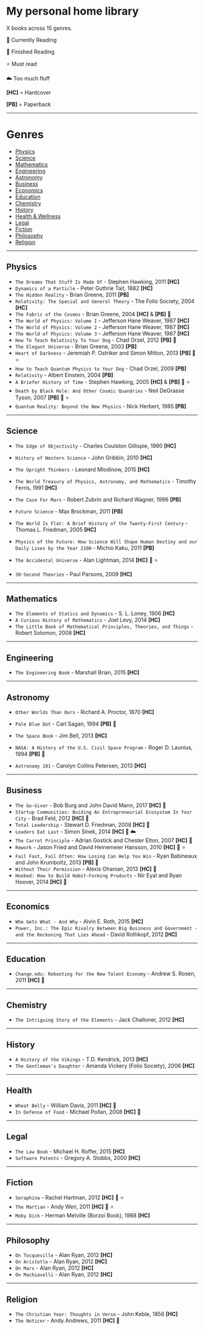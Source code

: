 My personal home library
====
X books across 15 genres.

:paperclip: Currently Reading

:tada: Finished Reading

:star: Must read

:cloud: Too much fluff

__[HC]__ = Hardcover

__[PB]__ = Paperback


---

# Genres

* [Physics](#physics)
* [Science](#science)
* [Mathematics](#mathematics)
* [Engineering](#engineering)
* [Astronomy](#astronomy)
* [Business](#business)
* [Economics](#economics)
* [Education](#education)
* [Chemistry](#chemistry)
* [History](#history)
* [Health & Wellness](#health)
* [Legal](#legal)
* [Fiction](#fiction)
* [Philosophy](#philosophy)
* [Religion](#religion)




---
## Physics

* `The Dreams That Stuff Is Made Of` - Stephen Hawking, 2011 __[HC]__
* `Dynamics of a Particle` - Peter Guthrie Tait, 1882 __[HC]__
* `The Hidden Reality` - Brian Greene, 2011 __[PB]__
* `Relativity: The Special and General Theory` - The Folio Society, 2004 __[HC]__
* `The Fabric of the Cosmos` - Brian Greene, 2004 __[HC]__ & __[PB]__ :tada:
* `The World of Physics: Volume I` - Jefferson Hane Weaver, 1987 __[HC]__
* `The World of Physics: Volume 2` - Jefferson Hane Weaver, 1987 __[HC]__
* `The World of Physics: Volume 3` - Jefferson Hane Weaver, 1987 __[HC]__
* `How To Teach Relativity To Your Dog` - Chad Orzel, 2012 __[PB]__ :tada:
* `The Elegant Universe` - Brian Greene, 2003 __[PB]__
* `Heart of Darkness` - Jeremiah P. Ostriker and Simon Mitton, 2013 __[PB]__ :tada: :star:
* `How to Teach Quantum Physics to Your Dog` - Chad Orzel, 2009 __[PB]__
* `Relativity` - Albert Einstein, 2004 __[PB]__
* `A Briefer History of Time` - Stephen Hawking, 2005 __[HC]__ & __[PB]__ :tada: :star:
* `Death by Black Hole: And Other Cosmic Quandries` - Neil DeGrasse Tyson, 2007 __[PB]__ :tada: :star:
* `Quantum Reality: Beyond the New Physics` - Nick Herbert, 1985 __[PB]__


---
## Science

* `The Edge of Objectivity` - Charles Coulston Gillispie, 1990 __[HC]__
* `History of Western Science` - John Gribbin, 2010 __[HC]__
* `The Upright Thinkers` - Leonard Mlodinow, 2015 __[HC]__
* `The World Treasury of Physics, Astronomy, and Mathematics` - Timothy Ferris, 1991 __[HC]__
* `The Case For Mars` - Robert Zubrin and Richard Wagner, 1996 __[PB]__
* `Future Science` - Max Brockman, 2011 __[PB]__
* `The World Is Flat: A Brief History of the Twenty-First Century` - Thomas L. Friedman, 2005 __[HC]__
* `Physics of the Future: How Science Will Shape Human Destiny and our Daily Lives by the Year 2100` - Michio Kaku, 2011 __[PB]__
* `The Accidental Universe` - Alan Lightman, 2014 __[HC]__ :tada: :star:


* `30-Second Theories` - Paul Parsons, 2009 __[HC]__



---
## Mathematics

* `The Elements of Statics and Dynamics` - S. L. Loney, 1906 __[HC]__
* `A Curious History of Mathematics` - Joel Levy, 2014 __[HC]__
* `The Little Book of Mathematical Principles, Theories, and Things` - Robert Solomon, 2008 __[HC]__


---
## Engineering

* `The Engineering Book` - Marshall Brian, 2015 __[HC]__

---
## Astronomy

* `Other Worlds Than Ours` - Richard A. Proctor, 1870 __[HC]__
* `Pale Blue Dot` - Carl Sagan, 1994 __[PB]__ :tada:
* `The Space Book` - Jim Bell, 2013 __[HC]__
* `NASA: A History of the U.S. Civil Space Program` - Roger D. Launius, 1994 __[PB]__ :tada:



* `Astronomy 101` - Carolyn Collins Petersen, 2013 __[HC]__


---
## Business

* `The Go-Giver` - Bob Burg and John David Mann, 2017 __[HC]__ :tada:
* `Startup Communities: Buiding An Entrepreneurial Ecosystem In Your City` - Brad Feld, 2012 __[HC]__ :tada:
* `Total Leadership` - Stewart D. Friedman, 2008 __[HC]__ :tada:
* `Leaders Eat Last` - Simon Sinek, 2014 __[HC]__ :tada: :cloud:
* `The Carrot Principle` - Adrian Gostick and Chester Elton, 2007 __[HC]__ :tada:
* `Rework` - Jason Fried and David Heinemeier Hansson, 2010 __[HC]__ :tada: :star:
* `Fail Fast, Fail Often: How Losing Can Help You Win` - Ryan Babineaux and John Krumboltz, 2013 __[PB]__ :tada:
* `Without Their Permission` - Alexis Ohanian, 2013 __[HC]__ :tada:
* `Hooked: How to Build Habit-Forming Products` - Nir Eyal and Ryan Hoover, 2014 __[HC]__ :tada:


---
## Economics

* `Who Gets What - And Why` - Alvin E. Roth, 2015 __[HC]__
* `Power, Inc.: The Epic Rivalry Between Big Business and Government - and the Reckoning That Lies Ahead` - David Rothkopf, 2012 __[HC]__

---
## Education

* `Change.edu: Rebooting for the New Talent Economy` - Andrew S. Rosen, 2011 __[HC]__ :tada:


---
## Chemistry

* `The Intriguing Story of the Elements` - Jack Challoner, 2012 __[HC]__

---
## History

* `A History of the Vikings` - T.D. Kendrick, 2013 __[HC]__
* `The Gentleman's Daughter` - Amanda Vickery (Folio Society), 2006 __[HC]__


---
## Health

* `Wheat Belly` - William Davis, 2011 __[HC]__ :tada:
* `In Defense of Food` - Michael Pollan, 2008 __[HC]__ :tada:

---
## Legal

* `The Law Book` - Michael H. Roffer, 2015 __[HC]__
* `Software Patents` - Gregory A. Stobbs, 2000 __[HC]__

---
## Fiction

* `Seraphina` - Rachel Hartman, 2012 __[HC]__ :tada: :star:
* `The Martian` - Andy Weir, 2011 __[HC]__ :tada: :star:
* `Moby Dick` - Herman Melville (Borzoi Book), 1988 __[HC]__


---
## Philosophy

* `On Tocqueville` - Alan Ryan, 2012 __[HC]__
* `On Aristotle` - Alan Ryan, 2012 __[HC]__
* `On Marx` - Alan Ryan, 2012 __[HC]__
* `On Machiavelli` - Alan Ryan, 2012 __[HC]__

---
## Religion

* `The Christian Year: Thoughts in Verse` - John Keble, 1856 __[HC]__
* `The Noticer` - Andy Andrews, 2011 __[HC]__ :tada:

